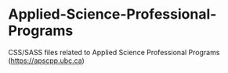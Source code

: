 # Applied-Science-Professional-Programs
CSS/SASS files related to Applied Science Professional Programs (https://apscpp.ubc.ca)
